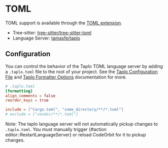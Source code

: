 # TOML

TOML support is available through the [TOML extension](https://github.com/codeorbit-industries/CodeOrbit/tree/main/extensions/toml).

- Tree-sitter: [tree-sitter/tree-sitter-toml](https://github.com/tree-sitter/tree-sitter-toml)
- Language Server: [tamasfe/taplo](https://github.com/tamasfe/taplo)

## Configuration

You can control the behavior of the Taplo TOML language server by adding a `.taplo.toml` file to the root of your project. See the [Taplo Configuration File](https://taplo.tamasfe.dev/configuration/file.html#configuration-file) and [Taplo Formatter Options](https://taplo.tamasfe.dev/configuration/formatter-options.html) documentation for more.

```toml
# .taplo.toml
[formatting]
align_comments = false
reorder_keys = true

include = ["Cargo.toml", "some_directory/**/*.toml"]
# exclude = ["vendor/**/*.toml"]
```

Note: The taplo language server will not automatically pickup changes to `.taplo.toml`. You must manually trigger {#action editor::RestartLanguageServer} or reload CodeOrbit for it to pickup changes.
